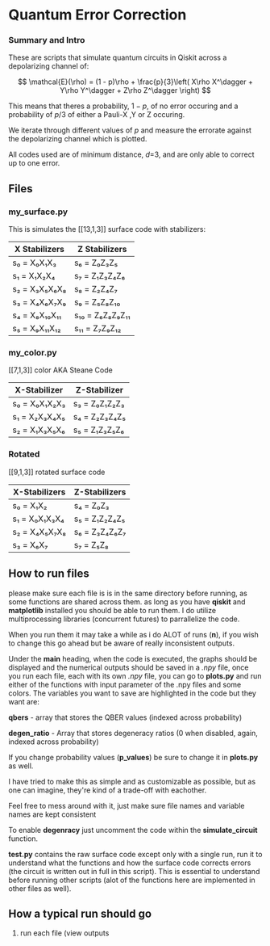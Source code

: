 # Quantum Error Correction

### Summary and Intro

These are scripts that simulate quantum circuits in Qiskit across a depolarizing channel of:

$$
\mathcal{E}(\rho) = (1 - p)\rho + \frac{p}{3}\left( X\rho X^\dagger + Y\rho Y^\dagger + Z\rho Z^\dagger \right)
$$

This means that theres a probability, $1-p$, of no error occuring and a probability of $p/3$ of either a Pauli-X ,Y or Z occuring.

We iterate through different values of $p$ and measure the errorate against the depolarizing channel which is plotted.

All codes used are of minimum distance, $d$=3, and are only able to correct up to one error.

## Files

### my_surface.py

This is simulates the [[13,1,3]] surface code with stabilizers:


| X Stabilizers       | Z Stabilizers          |
| ------------------- | ---------------------- |
| s₀ = X₀X₁X₃     | s₆ = Z₀Z₃Z₅        |
| s₁ = X₁X₂X₄     | s₇ = Z₁Z₃Z₄Z₆     |
| s₂ = X₃X₅X₆X₈  | s₈ = Z₂Z₄Z₇        |
| s₃ = X₄X₆X₇X₉  | s₉ = Z₅Z₈Z₁₀      |
| s₄ = X₈X₁₀X₁₁ | s₁₀ = Z₆Z₈Z₉Z₁₁ |
| s₅ = X₉X₁₁X₁₂ | s₁₁ = Z₇Z₉Z₁₂    |

### my_color.py

[[7,1,3]] color AKA Steane Code


| X-Stabilizer       | Z-Stabilizer       |
| ------------------ | ------------------ |
| s₀ = X₀X₁X₂X₃ | s₃ = Z₀Z₁Z₂Z₃ |
| s₁ = X₂X₃X₄X₅ | s₄ = Z₂Z₃Z₄Z₅ |
| s₂ = X₁X₃X₅X₆ | s₅ = Z₁Z₃Z₅Z₆ |

### Rotated

[[9,1,3]] rotated surface code


| X-Stabilizers      | Z-Stabilizers      |
| ------------------ | ------------------ |
| s₀ = X₁X₂       | s₄ = Z₀Z₃       |
| s₁ = X₀X₁X₃X₄ | s₅ = Z₁Z₂Z₄Z₅ |
| s₂ = X₄X₅X₇X₈ | s₆ = Z₃Z₄Z₆Z₇ |
| s₃ = X₆X₇       | s₇ = Z₅Z₈       |

## How to run files

please make sure each file is is in the same directory before running, as some functions are shared across them. as long as you have **qiskit** and **matplotlib** installed you should be able to run them. I do utilize multiprocessing libraries (concurrent futures) to parrallelize the code.

When you run them it may take a while as i do ALOT of runs (**n**), if you wish to change this go ahead but be aware of really inconsistent outputs.

Under the **main** heading, when the code is executed, the graphs should be displayed and the numerical outputs should be saved in a *.npy* file, once you run each file, each with its own *.npy* file, you can go to **plots.py** and run either of the functions with input parameter of the .npy files and some colors. The variables you want to save are highlighted in the code but they want are:

**qbers** - array that stores the QBER values (indexed across probability)

**degen_ratio** - Array that stores degeneracy ratios (0 when disabled, again, indexed across probability)

If you change probability values (**p_values**) be sure to change it in **plots.py** as well.

I have tried to make this as simple and as customizable as possible, but as one can imagine, they're kind of a trade-off with eachother.

Feel free to mess around with it, just make sure file names and variable names are kept consistent

To enable **degenracy** just uncomment the code within the **simulate_circuit** function.

**test.py** contains the raw surface code except only with a single run, run it to understand what the functions and how the surface code corrects errors (the circuit is written out in full in this script). This is essential to understand before running other scripts (alot of the functions here are implemented in other files as well).

## How a typical run should go

1) run each file (view outputs
